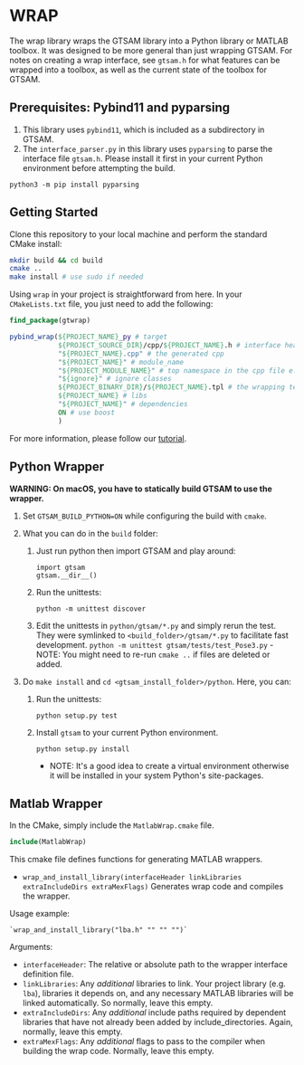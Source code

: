 # WRAP

The wrap library wraps the GTSAM library into a Python library or MATLAB toolbox.
It was designed to be more general than just wrapping GTSAM. For notes on creating a wrap interface, see `gtsam.h` for what features can be wrapped into a toolbox, as well as the current state of the toolbox for GTSAM.

## Prerequisites: Pybind11 and pyparsing

1. This library uses `pybind11`, which is included as a subdirectory in GTSAM.
2. The `interface_parser.py` in this library uses `pyparsing` to parse the interface file `gtsam.h`. Please install it first in your current Python environment before attempting the build.

```
python3 -m pip install pyparsing
```

## Getting Started

Clone this repository to your local machine and perform the standard CMake install:

```sh
mkdir build && cd build
cmake ..
make install # use sudo if needed
```

Using `wrap` in your project is straightforward from here. In your `CMakeLists.txt` file, you just need to add the following:

```cmake
find_package(gtwrap)

pybind_wrap(${PROJECT_NAME}_py # target
            ${PROJECT_SOURCE_DIR}/cpp/${PROJECT_NAME}.h # interface header file
            "${PROJECT_NAME}.cpp" # the generated cpp
            "${PROJECT_NAME}" # module_name
            "${PROJECT_MODULE_NAME}" # top namespace in the cpp file e.g. gtsam
            "${ignore}" # ignore classes
            ${PROJECT_BINARY_DIR}/${PROJECT_NAME}.tpl # the wrapping template file
            ${PROJECT_NAME} # libs
            "${PROJECT_NAME}" # dependencies
            ON # use boost
            )
```

For more information, please follow our [tutorial](https://github.com/borglab/gtsam-project-python).

## Python Wrapper

**WARNING: On macOS, you have to statically build GTSAM to use the wrapper.**

1. Set `GTSAM_BUILD_PYTHON=ON` while configuring the build with `cmake`.
1. What you can do in the `build` folder:

   1. Just run python then import GTSAM and play around:

      ```
      import gtsam
      gtsam.__dir__()
      ```

   1. Run the unittests:
      ```
      python -m unittest discover
      ```
   1. Edit the unittests in `python/gtsam/*.py` and simply rerun the test.
      They were symlinked to `<build_folder>/gtsam/*.py` to facilitate fast development.
      `python -m unittest gtsam/tests/test_Pose3.py` - NOTE: You might need to re-run `cmake ..` if files are deleted or added.

1. Do `make install` and `cd <gtsam_install_folder>/python`. Here, you can:
   1. Run the unittests:
      ```
      python setup.py test
      ```
   2. Install `gtsam` to your current Python environment.
      ```
      python setup.py install
      ```
      - NOTE: It's a good idea to create a virtual environment otherwise it will be installed in your system Python's site-packages.

## Matlab Wrapper

In the CMake, simply include the `MatlabWrap.cmake` file.

```cmake
include(MatlabWrap)
```

This cmake file defines functions for generating MATLAB wrappers.

- `wrap_and_install_library(interfaceHeader linkLibraries extraIncludeDirs extraMexFlags)` Generates wrap code and compiles the wrapper.

Usage example:

    `wrap_and_install_library("lba.h" "" "" "")`

Arguments:

- `interfaceHeader`: The relative or absolute path to the wrapper interface definition file.
- `linkLibraries`: Any _additional_ libraries to link. Your project library
  (e.g. `lba`), libraries it depends on, and any necessary
  MATLAB libraries will be linked automatically. So normally,
  leave this empty.
- `extraIncludeDirs`: Any _additional_ include paths required by dependent
  libraries that have not already been added by
  include_directories. Again, normally, leave this empty.
- `extraMexFlags`: Any _additional_ flags to pass to the compiler when building
  the wrap code. Normally, leave this empty.

